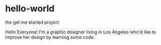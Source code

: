 # hello-world
the get me started project

Hello Everyone!
I'm a graphic designer living in Los Angeles who'd like to improve her design by learning some code.
